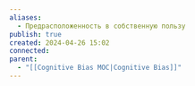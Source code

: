 ```yaml
---
aliases:
  - Предрасположенность в собственную пользу
publish: true
created: 2024-04-26 15:02
connected: 
parent:
  - "[[Cognitive Bias MOC|Cognitive Bias]]"
---
```









